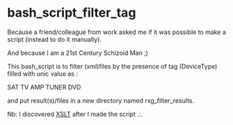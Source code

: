# bash_script_filter_tag

Because a friend/colleague from work asked me if it was possible to make a script (instead to do it manually).

And because I am a 21st Century Schizoid Man  ;) 

This bash_script is to filter (xml)files by the presence of tag (DeviceType) filled with unic value as :

<DeviceType>SAT</DeviceType>
<DeviceType>TV</DeviceType>
<DeviceType>AMP</DeviceType>
<DeviceType>TUNER</DeviceType>
<DeviceType>DVD</DeviceType>

and put result(s)/files in a new directory named rxg_filter_results.

Nb: I discovered <a href="https://en.wikipedia.org/wiki/XSLT">XSLT</a> after I made the script .:.
